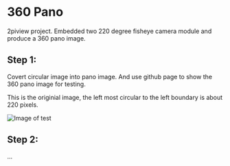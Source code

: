 # 360 Pano
2piview project. Embedded two 220 degree fisheye camera module and produce a 360 pano image. 

## Step 1:
Covert circular image into pano image. And use github page to show the 360 pano image for testing. 

This is the originial image, the left most circular to the left boundary is about 220 pixels.

![Image of test](https://github.com/rpicamera/360pano/blob/master/test.jpg)

## Step 2:
...
